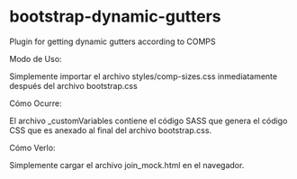 # bootstrap-dynamic-gutters
Plugin for getting dynamic gutters according to COMPS

Modo de Uso:

Simplemente importar el archivo styles/comp-sizes.css inmediatamente después del archivo bootstrap.css

Cómo Ocurre:

El archivo _customVariables contiene el código SASS que genera el código CSS que es anexado al final del archivo bootstrap.css.

Cómo Verlo:

Simplemente cargar el archivo join_mock.html en el navegador.
